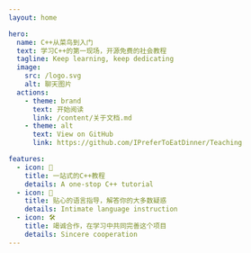 ```yaml
---
layout: home

hero:
  name: C++从菜鸟到入门
  text: 学习C++的第一现场，开源免费的社会教程
  tagline: Keep learning, keep dedicating
  image:
    src: /logo.svg
    alt: 聊天图片
  actions:
    - theme: brand
      text: 开始阅读
      link: /content/关于文档.md
    - theme: alt
      text: View on GitHub
      link: https://github.com/IPreferToEatDinner/Teaching

features:
  - icon: 🚩
    title: 一站式的C++教程
    details: A one-stop C++ tutorial
  - icon: 🖖
    title: 贴心的语言指导，解答你的大多数疑惑
    details: Intimate language instruction
  - icon: 🛠️
    title: 竭诚合作，在学习中共同完善这个项目
    details: Sincere cooperation
---
```

